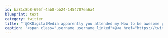 ```yaml
---
id: ba81c8b8-695f-4ab8-bb24-1454707ea6a4
blueprint: text
category: twitter
title: "'@OKDigitalMedia apparently you attended my How to be awesome presentation ;)"
caption: '<span class="username username_linked">@<a href="https://twitter.com/OKDigitalMedia" title="John Thiessen">OKDigitalMedia</a></span> apparently you attended my How to be awesome presentation ;)'
---
```

